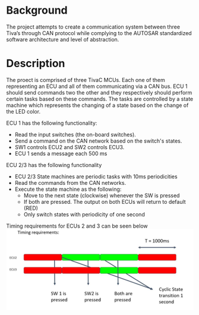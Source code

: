 # Background
The project attempts to create a communication system between three Tiva’s through
CAN protocol while complying to the AUTOSAR standardized software architecture
and level of abstraction.

# Description
The proect is comprised of three TivaC MCUs. Each one of them representing an ECU and all of them communicating via a
CAN bus. ECU 1 should send commands two the other and they respectively should perform certain tasks based on these commands.
The tasks are controlled by a state machine which represents the changing of a state based on the change of the LED color.

ECU 1 has the following functionality: 
   * Read the input switches (the on-board switches). 
   * Send a command on the CAN network based on the switch's states. 
   * SW1 controls ECU2 and SW2 controls ECU3. 
   * ECU 1 sends a message each 500 ms 

ECU 2/3 has the following functionality 
   * ECU 2/3 State machines are periodic tasks with 10ms periodicities
   * Read the commands from the CAN networks. 
   * Execute the state machine as the following: 
      - Move to the next state (clockwise) whenever the SW is pressed
      - If both are pressed. The output on both ECUs will return to default (RED)
      - Only switch states with periodicity of one second

Timing requirements for ECUs 2 and 3 can be seen below
![timing](img/timing.jpg)